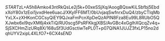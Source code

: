 $START$zL+A5h8Amko43ntRkQsLe2j5k+00xeSSjXq/AoogBQswKiLSbfbj5EbdxXoY80x1zEoi1jvxdHee6uacJ/XKyIFF6MT/0bUvjaqSwfnrxDuQ4/zbyCTIqMbYxLX+zXHKonCGCsyQiEY9QJxaFmPcnXpDeQzAPlN8Fza8Eu99L8RUbO5QXJwbx6xl9qvXM6j4xkTiQ/RU0scg5PsRFKkgjXBS/AvGBc4xGglhXQcqZv4q+SjSXCHmZizURq8X/168uSf3UdGsctiwTePL0T+p07QiNA1JUJZ3fxLP15no2dqhUYV2xipL4XLfO7+6CX4s$END$